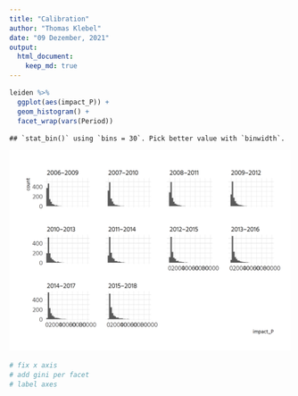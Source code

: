 ```yaml
---
title: "Calibration"
author: "Thomas Klebel"
date: "09 Dezember, 2021"
output: 
  html_document:
    keep_md: true
---
```






```r
leiden %>% 
  ggplot(aes(impact_P)) +
  geom_histogram() +
  facet_wrap(vars(Period))
```

```
## `stat_bin()` using `bins = 30`. Pick better value with `binwidth`.
```

![](01-calibration_files/figure-html/leiden-1.png)<!-- -->

```r
# fix x axis
# add gini per facet
# label axes
```

